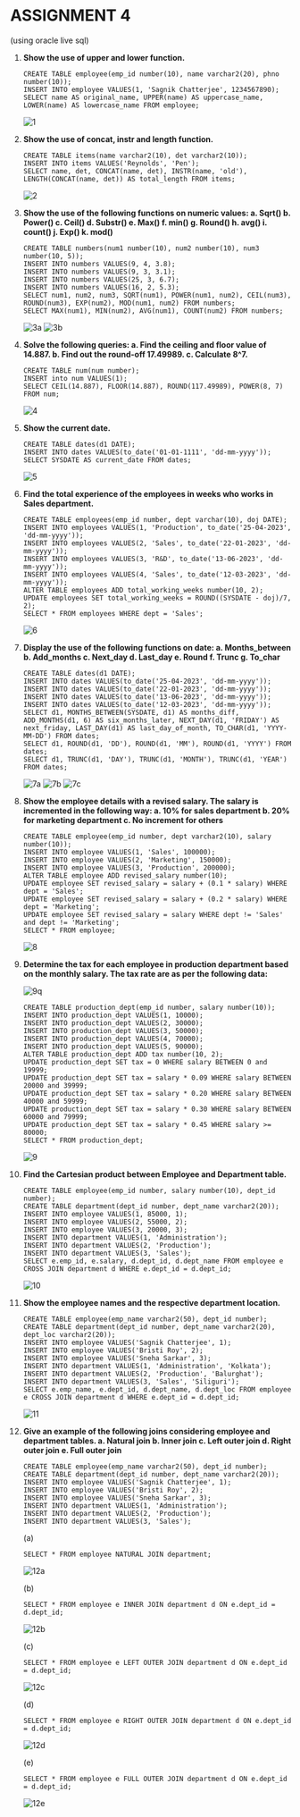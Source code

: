 # ASSIGNMENT 4

(using oracle live sql)

1. **Show the use of upper and lower function.**

   ```
   CREATE TABLE employee(emp_id number(10), name varchar2(20), phno number(10));
   INSERT INTO employee VALUES(1, 'Sagnik Chatterjee', 1234567890);
   SELECT name AS original_name, UPPER(name) AS uppercase_name, LOWER(name) AS lowercase_name FROM employee;
   ```
   ![1](https://github.com/GodPhoenix2003/SEM-5/assets/100948753/0eb9f091-3063-41f6-8cef-f9ce25ad887c)

2. **Show the use of concat, instr and length function.**

   ```
   CREATE TABLE items(name varchar2(10), det varchar2(10));
   INSERT INTO items VALUES('Reynolds', 'Pen');
   SELECT name, det, CONCAT(name, det), INSTR(name, 'old'), LENGTH(CONCAT(name, det)) AS total_length FROM items;
   ```
   ![2](https://github.com/GodPhoenix2003/SEM-5/assets/100948753/191ba3da-5313-4160-9230-a707ce056a46)

3. **Show the use of the following functions on numeric values:
   a. Sqrt()
   b. Power()
   c. Ceil()
   d. Substr()
   e. Max()
   f. min()
   g. Round()
   h. avg()
   i. count()
   j. Exp()
   k. mod()**

   ```
   CREATE TABLE numbers(num1 number(10), num2 number(10), num3 number(10, 5));
   INSERT INTO numbers VALUES(9, 4, 3.8);
   INSERT INTO numbers VALUES(9, 3, 3.1);
   INSERT INTO numbers VALUES(25, 3, 6.7);
   INSERT INTO numbers VALUES(16, 2, 5.3);
   SELECT num1, num2, num3, SQRT(num1), POWER(num1, num2), CEIL(num3), ROUND(num3), EXP(num2), MOD(num1, num2) FROM numbers;
   SELECT MAX(num1), MIN(num2), AVG(num1), COUNT(num2) FROM numbers;
   ```
   ![3a](https://github.com/GodPhoenix2003/SEM-5/assets/100948753/ed1724c0-e64d-4f19-9169-0e12c468f645)
   ![3b](https://github.com/GodPhoenix2003/SEM-5/assets/100948753/507b2dd2-d2f4-4d2b-853a-48d870bff300)

4. **Solve the following queries:
   a. Find the ceiling and floor value of 14.887.
   b. Find out the round-off 17.49989.
   c. Calculate 8^7.**

   ```
   CREATE TABLE num(num number);
   INSERT into num VALUES(1);
   SELECT CEIL(14.887), FLOOR(14.887), ROUND(117.49989), POWER(8, 7) FROM num;
   ```
   ![4](https://github.com/GodPhoenix2003/SEM-5/assets/100948753/788c781f-7be5-466d-b69c-1dffcee5690a)

5. **Show the current date.**

   ```
   CREATE TABLE dates(d1 DATE);
   INSERT INTO dates VALUES(to_date('01-01-1111', 'dd-mm-yyyy'));
   SELECT SYSDATE AS current_date FROM dates;
   ```
   ![5](https://github.com/GodPhoenix2003/SEM-5/assets/100948753/77b73f22-e81f-41f3-902c-54172649033c)

6. **Find the total experience of the employees in weeks who works in Sales department.**

   ```
   CREATE TABLE employees(emp_id number, dept varchar(10), doj DATE);
   INSERT INTO employees VALUES(1, 'Production', to_date('25-04-2023', 'dd-mm-yyyy'));
   INSERT INTO employees VALUES(2, 'Sales', to_date('22-01-2023', 'dd-mm-yyyy'));
   INSERT INTO employees VALUES(3, 'R&D', to_date('13-06-2023', 'dd-mm-yyyy'));
   INSERT INTO employees VALUES(4, 'Sales', to_date('12-03-2023', 'dd-mm-yyyy'));
   ALTER TABLE employees ADD total_working_weeks number(10, 2);
   UPDATE employees SET total_working_weeks = ROUND((SYSDATE - doj)/7, 2);
   SELECT * FROM employees WHERE dept = 'Sales';
   ```
   ![6](https://github.com/GodPhoenix2003/SEM-5/assets/100948753/1729d4a1-6bf3-49ff-a1c2-bf0ec425575b)

7. **Display the use of the following functions on date:
   a. Months_between
   b. Add_months
   c. Next_day
   d. Last_day
   e. Round
   f. Trunc
   g. To_char**

   ```
   CREATE TABLE dates(d1 DATE);
   INSERT INTO dates VALUES(to_date('25-04-2023', 'dd-mm-yyyy'));
   INSERT INTO dates VALUES(to_date('22-01-2023', 'dd-mm-yyyy'));
   INSERT INTO dates VALUES(to_date('13-06-2023', 'dd-mm-yyyy'));
   INSERT INTO dates VALUES(to_date('12-03-2023', 'dd-mm-yyyy'));
   SELECT d1, MONTHS_BETWEEN(SYSDATE, d1) AS months_diff, ADD_MONTHS(d1, 6) AS six_months_later, NEXT_DAY(d1, 'FRIDAY') AS next_friday, LAST_DAY(d1) AS last_day_of_month, TO_CHAR(d1, 'YYYY-MM-DD') FROM dates;
   SELECT d1, ROUND(d1, 'DD'), ROUND(d1, 'MM'), ROUND(d1, 'YYYY') FROM dates;
   SELECT d1, TRUNC(d1, 'DAY'), TRUNC(d1, 'MONTH'), TRUNC(d1, 'YEAR') FROM dates;
   ```
   ![7a](https://github.com/GodPhoenix2003/SEM-5/assets/100948753/4f96c670-3e98-4322-8690-2d06a88af22f)
   ![7b](https://github.com/GodPhoenix2003/SEM-5/assets/100948753/3dd5f837-48a8-4fe5-8cc7-73de67746959)
   ![7c](https://github.com/GodPhoenix2003/SEM-5/assets/100948753/ca316eba-4850-4af3-a682-e204a14a196a)

8. **Show the employee details with a revised salary. The salary is incremented in the following way:
   a. 10% for sales department
   b. 20% for marketing department
   c. No increment for others**

   ```
   CREATE TABLE employee(emp_id number, dept varchar2(10), salary number(10));
   INSERT INTO employee VALUES(1, 'Sales', 100000);
   INSERT INTO employee VALUES(2, 'Marketing', 150000);
   INSERT INTO employee VALUES(3, 'Production', 200000);
   ALTER TABLE employee ADD revised_salary number(10);
   UPDATE employee SET revised_salary = salary + (0.1 * salary) WHERE dept = 'Sales';
   UPDATE employee SET revised_salary = salary + (0.2 * salary) WHERE dept = 'Marketing';
   UPDATE employee SET revised_salary = salary WHERE dept != 'Sales' and dept != 'Marketing';
   SELECT * FROM employee;
   ```
   ![8](https://github.com/GodPhoenix2003/SEM-5/assets/100948753/63a123d0-4ee4-44fc-87e2-2c8a4cb37d5a)

9. **Determine the tax for each employee in production department based on the monthly salary. The tax rate are as per the following data:**

   ![9q](https://github.com/GodPhoenix2003/SEM-5/assets/100948753/a10cbd2e-47a2-4f80-9844-8cd21fb0f3dc)

   ```
   CREATE TABLE production_dept(emp_id number, salary number(10));
   INSERT INTO production_dept VALUES(1, 10000);
   INSERT INTO production_dept VALUES(2, 30000);
   INSERT INTO production_dept VALUES(3, 50000);
   INSERT INTO production_dept VALUES(4, 70000);
   INSERT INTO production_dept VALUES(5, 90000);
   ALTER TABLE production_dept ADD tax number(10, 2);
   UPDATE production_dept SET tax = 0 WHERE salary BETWEEN 0 and 19999;
   UPDATE production_dept SET tax = salary * 0.09 WHERE salary BETWEEN 20000 and 39999;
   UPDATE production_dept SET tax = salary * 0.20 WHERE salary BETWEEN 40000 and 59999;
   UPDATE production_dept SET tax = salary * 0.30 WHERE salary BETWEEN 60000 and 79999;
   UPDATE production_dept SET tax = salary * 0.45 WHERE salary >= 80000;
   SELECT * FROM production_dept;
   ```
   ![9](https://github.com/GodPhoenix2003/SEM-5/assets/100948753/03a352a8-fce7-4134-8299-817853fa62e9)

11. **Find the Cartesian product between Employee and Department table.**

    ```
    CREATE TABLE employee(emp_id number, salary number(10), dept_id number);
    CREATE TABLE department(dept_id number, dept_name varchar2(20));
    INSERT INTO employee VALUES(1, 85000, 1);
    INSERT INTO employee VALUES(2, 55000, 2);
    INSERT INTO employee VALUES(3, 20000, 3);
    INSERT INTO department VALUES(1, 'Administration');
    INSERT INTO department VALUES(2, 'Production');
    INSERT INTO department VALUES(3, 'Sales');
    SELECT e.emp_id, e.salary, d.dept_id, d.dept_name FROM employee e CROSS JOIN department d WHERE e.dept_id = d.dept_id;
    ```
    ![10](https://github.com/GodPhoenix2003/SEM-5/assets/100948753/7740c930-24ea-405b-8cdb-a3c9c4f994c6)

12. **Show the employee names and the respective department location.**

    ```
    CREATE TABLE employee(emp_name varchar2(50), dept_id number);
    CREATE TABLE department(dept_id number, dept_name varchar2(20), dept_loc varchar2(20));
    INSERT INTO employee VALUES('Sagnik Chatterjee', 1);
    INSERT INTO employee VALUES('Bristi Roy', 2);
    INSERT INTO employee VALUES('Sneha Sarkar', 3);
    INSERT INTO department VALUES(1, 'Administration', 'Kolkata');
    INSERT INTO department VALUES(2, 'Production', 'Balurghat');
    INSERT INTO department VALUES(3, 'Sales', 'Siliguri');
    SELECT e.emp_name, e.dept_id, d.dept_name, d.dept_loc FROM employee e CROSS JOIN department d WHERE e.dept_id = d.dept_id;
    ```
    ![11](https://github.com/GodPhoenix2003/SEM-5/assets/100948753/6c698db0-7e3c-464b-b25e-8d59500d302c)

13. **Give an example of the following joins considering employee and department tables.
    a. Natural join
    b. Inner join
    c. Left outer join
    d. Right outer join
    e. Full outer join**

    ```
    CREATE TABLE employee(emp_name varchar2(50), dept_id number);
    CREATE TABLE department(dept_id number, dept_name varchar2(20));
    INSERT INTO employee VALUES('Sagnik Chatterjee', 1);
    INSERT INTO employee VALUES('Bristi Roy', 2);
    INSERT INTO employee VALUES('Sneha Sarkar', 3);
    INSERT INTO department VALUES(1, 'Administration');
    INSERT INTO department VALUES(2, 'Production');
    INSERT INTO department VALUES(3, 'Sales');
    ```
    (a)

    ```
    SELECT * FROM employee NATURAL JOIN department;
    ```
    ![12a](https://github.com/GodPhoenix2003/SEM-5/assets/100948753/007b619d-257a-420f-80bf-6357935fa9be)

    (b)

    ```
    SELECT * FROM employee e INNER JOIN department d ON e.dept_id = d.dept_id;
    ```
    ![12b](https://github.com/GodPhoenix2003/SEM-5/assets/100948753/b3d431ff-5a25-40d6-8e71-d77a8f622e14)

    (c)

    ```
    SELECT * FROM employee e LEFT OUTER JOIN department d ON e.dept_id = d.dept_id;
    ```
    ![12c](https://github.com/GodPhoenix2003/SEM-5/assets/100948753/de810656-70a2-43e7-a192-0f2fd76654b8)

    (d)

    ```
    SELECT * FROM employee e RIGHT OUTER JOIN department d ON e.dept_id = d.dept_id;
    ```
    ![12d](https://github.com/GodPhoenix2003/SEM-5/assets/100948753/f5efb020-e1d2-41f1-838a-6b13598d4b33)

    (e)

    ```
    SELECT * FROM employee e FULL OUTER JOIN department d ON e.dept_id = d.dept_id;
    ```
    ![12e](https://github.com/GodPhoenix2003/SEM-5/assets/100948753/6353ea28-3230-4c0f-b967-0f2d8a4ec80b)

